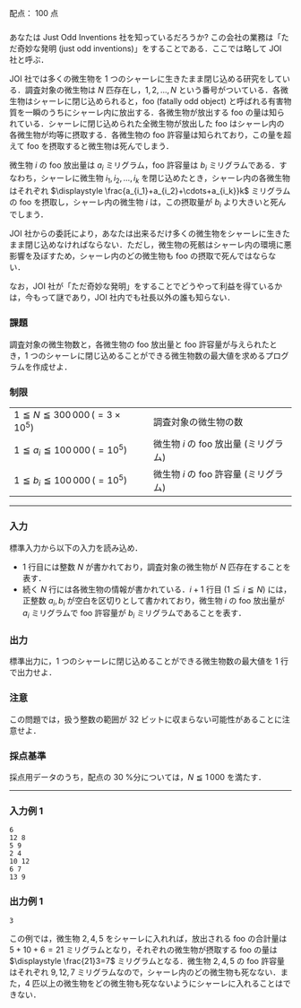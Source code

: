 配点： $100$ 点

###

あなたは Just Odd Inventions 社を知っているだろうか? この会社の業務は「ただ奇妙な発明 (just odd inventions)」をすることである．ここでは略して JOI 社と呼ぶ．

JOI 社では多くの微生物を $1$ つのシャーレに生きたまま閉じ込める研究をしている．調査対象の微生物は $N$ 匹存在し，$1,2,\ldots,N$ という番号がついている．各微生物はシャーレに閉じ込められると，foo (fatally odd object) と呼ばれる有害物質を一瞬のうちにシャーレ内に放出する．各微生物が放出する foo の量は知られている．シャーレに閉じ込められた全微生物が放出した foo はシャーレ内の各微生物が均等に摂取する．各微生物の foo 許容量は知られており，この量を超えて foo を摂取すると微生物は死んでしまう．

微生物 $i$ の foo 放出量は $a_i$ ミリグラム，foo 許容量は $b_i$ ミリグラムである．すなわち，シャーレに微生物 $i_1,i_2,\ldots,i_k$ を閉じ込めたとき，シャーレ内の各微生物はそれぞれ $\displaystyle \frac{a_{i_1}+a_{i_2}+\cdots+a_{i_k}}k$ ミリグラムの foo を摂取し，シャーレ内の微生物 $i$ は，この摂取量が $b_i$ より大きいと死んでしまう．

JOI 社からの委託により，あなたは出来るだけ多くの微生物をシャーレに生きたまま閉じ込めなければならない．ただし，微生物の死骸はシャーレ内の環境に悪影響を及ぼすため，シャーレ内のどの微生物も foo の摂取で死んではならない．

なお，JOI 社が「ただ奇妙な発明」をすることでどうやって利益を得ているかは，今もって謎であり，JOI 社内でも社長以外の誰も知らない．

### 課題

調査対象の微生物数と，各微生物の foo 放出量と foo 許容量が与えられたとき，$1$ つのシャーレに閉じ込めることができる微生物数の最大値を求めるプログラムを作成せよ．

### 制限

|||
|---|---|
|$1 \leqq N \leqq 300\,000\,(=3\times 10^5)$&emsp;|調査対象の微生物の数|
|$1 \leqq a_i \leqq 100\,000\, (=10^5)$&emsp;|微生物 $i$ の foo 放出量 (ミリグラム)|
|$1 \leqq b_i \leqq 100\,000\, (=10^5)$&emsp;|微生物 $i$ の foo 許容量 (ミリグラム)|

---

### 入力

標準入力から以下の入力を読み込め．

- $1$ 行目には整数 $N$ が書かれており，調査対象の微生物が $N$ 匹存在することを表す．
- 続く $N$ 行には各微生物の情報が書かれている．$i + 1$ 行目 $(1\leqq i\leqq N)$ には，正整数 $a_i,b_i$ が空白を区切りとして書かれており，微生物 $i$ の foo 放出量が $a_i$ ミリグラムで foo 許容量が $b_i$ ミリグラムであることを表す．

### 出力

標準出力に，$1$ つのシャーレに閉じ込めることができる微生物数の最大値を $1$ 行で出力せよ．

### 注意

この問題では，扱う整数の範囲が $32$ ビットに収まらない可能性があることに注意せよ．

### 採点基準

採点用データのうち，配点の $30$ %分については，$N\leqq 1\,000$ を満たす．

---

### 入力例 1

~~~
6
12 8
5 9
2 4
10 12
6 7
13 9
~~~

### 出力例 1

~~~
3
~~~

この例では，微生物 $2, 4, 5$ をシャーレに入れれば，放出される foo の合計量は $5 + 10 + 6 = 21$ ミリグラムとなり，それぞれの微生物が摂取する foo の量は $\displaystyle \frac{21}3=7$ ミリグラムとなる．微生物 $2, 4, 5$ の foo 許容量はそれぞれ $9, 12, 7$ ミリグラムなので，シャーレ内のどの微生物も死なない．また，$4$ 匹以上の微生物をどの微生物も死なないようにシャーレに入れることはできない．
